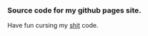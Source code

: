 ### Source code for my github pages site.
Have fun cursing my [shit](https://signifies.github.io) code.
